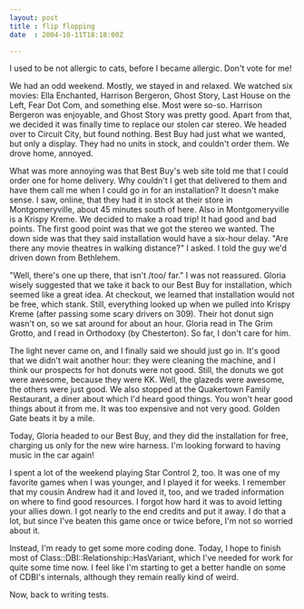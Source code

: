 ```yaml
---
layout: post
title : flip flopping
date  : 2004-10-11T18:18:00Z

---
```

I used to be not allergic to cats, before I became allergic.  Don't vote for me!

We had an odd weekend.  Mostly, we stayed in and relaxed.  We watched six movies: Ella Enchanted, Harrison Bergeron, Ghost Story, Last House on the Left, Fear Dot Com, and something else.  Most were so-so.  Harrison Bergeron was enjoyable, and Ghost Story was pretty good.  Apart from that, we decided it was finally time to replace our stolen car stereo.  We headed over to Circuit City, but found nothing.  Best Buy had just what we wanted, but only a display.  They had no units in stock, and couldn't order them.  We drove home, annoyed.

What was more annoying was that Best Buy's web site told me that I could order one for home delivery.  Why couldn't I get that delivered to them and have them call me when I could go in for an installation?  It doesn't make sense.  I saw, online, that they had it in stock at their store in Montgomeryville, about 45 minutes south of here.  Also in Montgomeryville is a Krispy Kreme.  We decided to make a road trip!  It had good and bad points.  The first good point was that we got the stereo we wanted.  The down side was that they said installation would have a six-hour delay.  "Are there any movie theatres in walking distance?"  I asked.  I told the guy we'd driven down from Bethlehem.

"Well, there's one up there, that isn't /too/ far."  I was not reassured. Gloria wisely suggested that we take it back to our Best Buy for installation, which seemed like a great idea.  At checkout, we learned that installation would not be free, which stank.  Still, everything looked up when we pulled into Krispy Kreme (after passing some scary drivers on 309).  Their hot donut sign wasn't on, so we sat around for about an hour.  Gloria read in The Grim Grotto, and I read in Orthodoxy (by Chesterton).  So far, I don't care for him.

The light never came on, and I finally said we should just go in.  It's good that we didn't wait another hour: they were cleaning the machine, and I think our prospects for hot donuts were not good.  Still, the donuts we got were awesome, because they were KK.  Well, the glazeds were awesome, the others were just good.  We also stopped at the Quakertown Family Restaurant, a diner about which I'd heard good things.  You won't hear good things about it from me.  It was too expensive and not very good.  Golden Gate beats it by a mile.

Today, Gloria headed to our Best Buy, and they did the installation for free, charging us only for the new wire harness.  I'm looking forward to having music in the car again!

I spent a lot of the weekend playing Star Control 2, too.  It was one of my favorite games when I was younger, and I played it for weeks.  I remember that my cousin Andrew had it and loved it, too, and we traded information on where to find good resources.  I forgot how hard it was to avoid letting your allies down.  I got nearly to the end credits and put it away.  I do that a lot, but since I've beaten this game once or twice before, I'm not so worried about it.

Instead, I'm ready to get some more coding done.  Today, I hope to finish most of Class::DBI::Relationship::HasVariant, which I've needed for work for quite some time now.  I feel like I'm starting to get a better handle on some of CDBI's internals, although they remain really kind of weird.

Now, back to writing tests.

